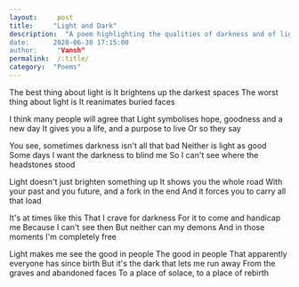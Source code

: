 ```yaml
---
layout:     post
title:     "Light and Dark"
description:  "A poem highlighting the qualities of darkness and of light
date:      2020-06-30 17:15:00
author:     "Vansh"
permalink:  /:title/
category:  "Poems"
---
```


The best thing about light is
It brightens up the darkest spaces
The worst thing about light is
It reanimates buried faces

I think many people will agree that
Light symbolises hope, goodness and a new day
It gives you a life, and a purpose to live
Or so they say

You see, sometimes darkness isn't all that bad
Neither is light as good
Some days I want the darkness to blind me
So I can't see where the headstones stood

Light doesn't just brighten something up
It shows you the whole road
With your past and you future, and a fork in the end
And it forces you to carry all that load

It's at times like this
That I crave for darkness
For it to come and handicap me
Because I can't see then
But neither can my demons
And in those moments I'm completely free

Light makes me see the good in people
The good in people
That apparently everyone has since birth
But it's the dark that lets me run away
From the graves and abandoned faces
To a place of solace, to a place of rebirth